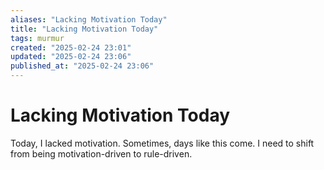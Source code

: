 ```yaml
---
aliases: "Lacking Motivation Today"
title: "Lacking Motivation Today"
tags: murmur
created: "2025-02-24 23:01"
updated: "2025-02-24 23:06"
published_at: "2025-02-24 23:06"
---
```

# Lacking Motivation Today

Today, I lacked motivation. Sometimes, days like this come. I need to shift from being motivation-driven to rule-driven.